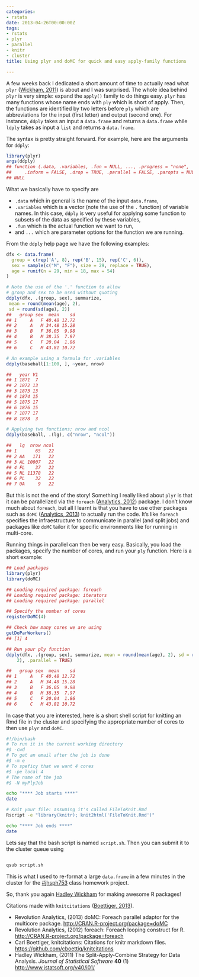 ```yaml
---
categories:
- rstats
date: 2013-04-26T00:00:00Z
tags:
- rstats
- plyr
- parallel
- knitr
- cluster
title: Using plyr and doMC for quick and easy apply-family functions

---
```


<p>A few weeks back I dedicated a short amount of time to actually read what <code>plyr</code> (<span class="showtooltip" title="Wickham H (2011). The Split-Apply-Combine Strategy for Data
Analysis. _Journal of Statistical Software_, *40*(1), pp. 1-29.
 http://www.jstatsoft.org/v40/i01/."><a href="http://www.jstatsoft.org/v40/i01/">Wickham, 2011</a></span>) is about and I was surprised. The whole idea behind <code>plyr</code> is very simple: expand the <code>apply()</code> family to do things easy. <code>plyr</code> has many functions whose name ends with <code>ply</code> which is short of apply. Then, the functions are identified by two letters before <code>ply</code> which are abbreviations for the input (first letter) and output (second one). For instance, <code>ddply</code> takes an input a <code>data.frame</code> and returns a <code>data.frame</code> while <code>ldply</code> takes as input a <code>list</code> and returns a <code>data.frame</code>.</p>
<p>The syntax is pretty straight forward. For example, here are the arguments for <code>ddply</code>:</p>

```r
library(plyr)
args(ddply)
## function (.data, .variables, .fun = NULL, ..., .progress = "none", 
##     .inform = FALSE, .drop = TRUE, .parallel = FALSE, .paropts = NULL) 
## NULL
```

<p>What we basically have to specify are</p>
<ul><li><code>.data</code> which in general is the name of the input <code>data.frame</code>,</li>
<li><code>.variables</code> which is a vector (note the use of the <code>.</code> function) of variable names. In this case, <code>ddply</code> is very useful for applying some function to subsets of the data as specified by these variables,</li>
<li><code>.fun</code> which is the actual function we want to run,</li>
<li>and <code>...</code> which are parameter options for the function we are running.</li>
</ul><p>From the <code>ddply</code> help page we have the following examples:</p>

```r
dfx <- data.frame(
  group = c(rep('A', 8), rep('B', 15), rep('C', 6)),
  sex = sample(c("M", "F"), size = 29, replace = TRUE),
  age = runif(n = 29, min = 18, max = 54)
)

# Note the use of the '.' function to allow
# group and sex to be used without quoting
ddply(dfx, .(group, sex), summarize,
 mean = round(mean(age), 2),
 sd = round(sd(age), 2))
##   group sex  mean    sd
## 1     A   F 40.48 12.72
## 2     A   M 34.48 15.28
## 3     B   F 36.05  9.98
## 4     B   M 38.35  7.97
## 5     C   F 20.04  1.86
## 6     C   M 43.81 10.72

# An example using a formula for .variables
ddply(baseball[1:100, ], ~year, nrow)

##   year V1
## 1 1871  7
## 2 1872 13
## 3 1873 13
## 4 1874 15
## 5 1875 17
## 6 1876 15
## 7 1877 17
## 8 1878  3

# Applying two functions; nrow and ncol
ddply(baseball, .(lg), c("nrow", "ncol"))

##   lg  nrow ncol
## 1       65   22
## 2 AA   171   22
## 3 AL 10007   22
## 4 FL    37   22
## 5 NL 11378   22
## 6 PL    32   22
## 7 UA     9   22
```

<p>But this is not the end of the story! Something I really liked about <code>plyr</code> is that it can be parallelized via the <code>foreach</code> (<span class="showtooltip" title="Analytics R (2012). _foreach: Foreach looping construct for R_. R
package version 1.4.0, 
http://CRAN.R-project.org/package=foreach."><a href="http://CRAN.R-project.org/package=foreach">Analytics, 2012</a></span>) package. I don&#8217;t know much about <code>foreach</code>, but all I learnt is that you have to use other packages such as <code>doMC</code> (<span class="showtooltip" title="Analytics R (2013). _doMC: Foreach parallel adaptor for the
multicore package_. R package version 1.3.0, 
http://CRAN.R-project.org/package=doMC."><a href="http://CRAN.R-project.org/package=doMC">Analytics, 2013</a></span>) to actually run the code. It&#8217;s like <code>foreach</code> specifies the infraestructure to communicate in parallel (and split jobs) and packages like <code>doMC</code> tailor it for specific environments like for running in multi-core.</p>
<p>Running things in parallel can then be very easy. Basically, you load the packages, specify the number of cores, and run your <code>ply</code> function. Here is a short example:</p>

```r
## Load packages
library(plyr)
library(doMC)

## Loading required package: foreach
## Loading required package: iterators
## Loading required package: parallel

## Specify the number of cores
registerDoMC(4)

## Check how many cores we are using
getDoParWorkers()
## [1] 4

## Run your ply function
ddply(dfx, .(group, sex), summarize, mean = round(mean(age), 2), sd = round(sd(age), 
    2), .parallel = TRUE)

##   group sex  mean    sd
## 1     A   F 40.48 12.72
## 2     A   M 34.48 15.28
## 3     B   F 36.05  9.98
## 4     B   M 38.35  7.97
## 5     C   F 20.04  1.86
## 6     C   M 43.81 10.72
```

<p>In case that you are interested, here is a short shell script for knitting an Rmd file in the cluster and specifying the appropriate number of cores to then use <code>plyr</code> and <code>doMC</code>.</p>

```bash
#!/bin/bash 
# To run it in the current working directory
#$ -cwd 
# To get an email after the job is done
#$ -m e 
# To speficy that we want 4 cores
#$ -pe local 4
# The name of the job
#$ -N myPlyJob

echo "**** Job starts ****"
date

# Knit your file: assuming it's called FileToKnit.Rmd
Rscript -e "library(knitr); knit2html('FileToKnit.Rmd')"

echo "**** Job ends ****"
date
```

<p>Lets say that the bash script is named <code>script.sh</code>. Then you can submit it to the cluster queue using</p>

```bash

qsub script.sh
```
<p>This is what I used to re-format a large <code>data.frame</code> in a few minutes in the cluster for the <a href="https://twitter.com/search?q=%23jhsph753&amp;src=typd">#jhsph753</a> class homework project.</p>
<p>So, thank you again <a href="https://twitter.com/hadleywickham">Hadley Wickham</a> for making awesome R packages!</p>
<p>Citations made with <code>knitcitations</code> (<span class="showtooltip" title="Boettiger C (2013). _knitcitations: Citations for knitr markdown
files_. R package version 0.4-4, 
https://github.com/cboettig/knitcitations."><a href="https://github.com/cboettig/knitcitations">Boettiger, 2013</a></span>).</p>
<ul><li>Revolution Analytics, (2013) doMC: Foreach parallel adaptor for the multicore package. <a href="http://CRAN.R-project.org/package=doMC"><a href="http://CRAN.R-project.org/package=doMC">http://CRAN.R-project.org/package=doMC</a></a></li>
<li>Revolution Analytics, (2012) foreach: Foreach looping construct for R. <a href="http://CRAN.R-project.org/package=foreach"><a href="http://CRAN.R-project.org/package=foreach">http://CRAN.R-project.org/package=foreach</a></a></li>
<li>Carl Boettiger, knitcitations: Citations for knitr markdown files. <a href="https://github.com/cboettig/knitcitations"><a href="https://github.com/cboettig/knitcitations">https://github.com/cboettig/knitcitations</a></a></li>
<li>Hadley Wickham, (2011) The Split-Apply-Combine Strategy for Data Analysis. <em>Journal of Statistical Software</em> <strong>40</strong> (1) <a href="http://www.jstatsoft.org/v40/i01/"><a href="http://www.jstatsoft.org/v40/i01/">http://www.jstatsoft.org/v40/i01/</a></a></li>
</ul>
